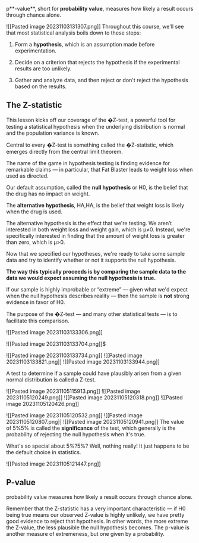 p**-value**, short for **probability value**, measures how likely a result occurs through chance alone.

![[Pasted image 20231103131307.png]]
Throughout this course, we'll see that most statistical analysis boils down to these steps:

1. Form a **hypothesis**, which is an assumption made before experimentation.
    
2. Decide on a criterion that rejects the hypothesis if the experimental results are too unlikely.
    
3. Gather and analyze data, and then reject or don't reject the hypothesis based on the results.

## The Z-statistic

This lesson kicks off our coverage of the �Z-test, a powerful tool for testing a statistical hypothesis when the underlying distribution is normal and the population variance is known.

Central to every �Z-test is something called the �Z-statistic, which emerges directly from the central limit theorem.

The name of the game in hypothesis testing is finding evidence for remarkable claims — in particular, that Fat Blaster leads to weight loss when used as directed.

Our default assumption, called the **null hypothesis** or H0, is the belief that the drug has no impact on weight.

The **alternative hypothesis**, HA,HA​, is the belief that weight loss is likely when the drug is used.

The alternative hypothesis is the effect that we're testing. We aren’t interested in both weight loss and weight gain, which is μ≠0. Instead, we're specifically interested in finding that the amount of weight loss is greater than zero, which is μ>0.

Now that we specified our hypotheses, we're ready to take some sample data and try to identify whether or not it supports the null hypothesis.

**The way this typically proceeds is by comparing the sample data to the data we would expect assuming the null hypothesis is **true**.**

If our sample is highly improbable or “extreme” — given what we'd expect when the null hypothesis describes reality — then the sample is **not** strong evidence in favor of H0​.

The purpose of the �Z-test — and many other statistical tests — is to facilitate this comparison.

![[Pasted image 20231103133306.png]]

![[Pasted image 20231103133704.png]]$

![[Pasted image 20231103133734.png]]
![[Pasted image 20231103133821.png]]
![[Pasted image 20231103133944.png]]

A test to determine if a sample could have plausibly arisen from a given normal distribution is called a Z-test.

![[Pasted image 20231105115913.png]]
![[Pasted image 20231105120249.png]]
![[Pasted image 20231105120318.png]]
![[Pasted image 20231105120426.png]]

![[Pasted image 20231105120532.png]]
![[Pasted image 20231105120807.png]]
![[Pasted image 20231105120941.png]]
The value of 5%5% is called the **significance** of the test, which generally is the probability of rejecting the null hypothesis when it's true.

What's so special about 5%?5%? Well, nothing really! It just happens to be the default choice in statistics.

![[Pasted image 20231105121447.png]]

## P-value

probability value measures how likely a result occurs through chance alone. 

Remember that the Z-statistic has a very important characteristic — if H0  being true means our observed Z-value is highly unlikely, we have pretty good evidence to reject that hypothesis.
In other words, the more extreme the Z-value, the less plausible the null hypothesis becomes. 
The p-value is another measure of extremeness, but one given by a probability.